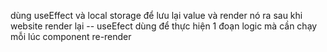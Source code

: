 dùng useEffect và local storage để lưu lại value và render nó ra sau khi website render lại --
useEfect dùng để thực hiện 1 đoạn logic mà cần chạy mỗi lúc component re-render
